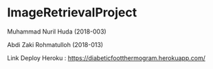 # ImageRetrievalProject
Muhammad Nuril Huda (2018-003)

Abdi Zaki Rohmatulloh (2018-013)


Link Deploy Heroku : https://diabeticfootthermogram.herokuapp.com/

